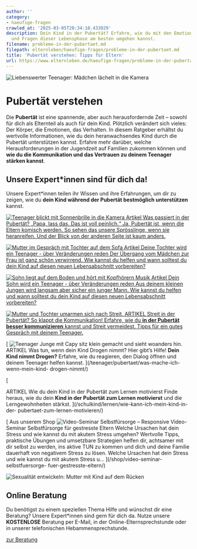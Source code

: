 ```yaml
---
author: ''
category:
- haeufige-fragen
crawled_at: '2025-03-05T20:34:10.433029'
description: Dein Kind in der Pubertät? Erfahre, wie du mit den Emotionen, Konflikten
  und Fragen dieser Lebensphase am besten umgehen kannst.
filename: probleme-in-der-pubertaet.md
filepath: elternleben/haeufige-fragen/probleme-in-der-pubertaet.md
title: 'Pubertät verstehen: Tipps für Eltern'
url: https://www.elternleben.de/haeufige-fragen/probleme-in-der-pubertaet/
---
```


![Liebenswerter Teenager: Mädchen lächelt in die
Kamera](/fileadmin/_processed_/a/0/csm_Artikel_Liebesnwerte_Teenager_Kopie_aa91c3510c.jpg)

#  Pubertät verstehen

Die **Pubertät** ist eine spannende, aber auch herausfordernde Zeit – sowohl
für dich als Elternteil als auch für dein Kind. Plötzlich verändert sich
vieles: Der Körper, die Emotionen, das Verhalten. In diesem Ratgeber erhältst
du wertvolle Informationen, wie du dein heranwachsendes Kind durch die
Pubertät unterstützen kannst. Erfahre mehr darüber, welche Herausforderungen
in der Jugendzeit auf Familien zukommen können und **wie du die Kommunikation
und das Vertrauen zu deinem Teenager stärken kannst**.

##  Unsere Expert*innen sind für dich da!

Unsere Expert*innen teilen ihr Wissen und ihre Erfahrungen, um dir zu zeigen,
wie du **dein Kind während der Pubertät bestmöglich unterstützen** kannst.

[ ![Teenager blickt mit Sonnenbrille in die
Kamera](/fileadmin/_processed_/e/b/csm_Artikel_Mama_ich_bin_doch_in_der_Puberta__t_427e5c1322.jpg)
Artikel Was passiert in der Pubertät? „Papa, lass das. Das ist voll peinlich.“
Ja, Pubertät ist, wenn die Eltern komisch werden. So sehen das unsere
Sprösslinge, wenn sie heranreifen. Und der Blick von der anderen Seite ist
kaum anders. ](/teenager/pubertaet/was-passiert-in-der-pubertaet/)

[ ![Mutter im Gespräch mit Tochter auf dem
Sofa](/fileadmin/_processed_/1/e/csm_Artikel_Tochter_auf_Puberta__t_vorbereiten__f8bb15e608.jpg)
Artikel Deine Tochter wird ein Teenager - über Veränderungen reden Der
Übergang vom Mädchen zur Frau ist ganz schön verwirrend. Wie kannst du helfen
und wann solltest du dein Kind auf diesen neuen Lebensabschnitt vorbereiten?
](/teenager/pubertaet/pubertaet-bei-maedchen-deine-tochter-wird-ein-teenager/)

[ ![Sohn liegt auf dem Boden und hört mit Kopfhörern
Musik](/fileadmin/_processed_/d/a/csm_Artikel_Sohn_auf_Pubertaet_vorbereiten_b1f6a99050.jpg)
Artikel Dein Sohn wird ein Teenager - über Veränderungen reden Aus deinem
kleinen Jungen wird langsam aber sicher ein junger Mann. Wie kannst du helfen
und wann solltest du dein Kind auf diesen neuen Lebensabschnitt vorbereiten?
](/teenager/pubertaet/pubertaet-bei-jungen-dein-sohn-wird-ein-teenager/)

[ ![Mutter und Tochter umarmen sich nach
Streit.](/fileadmin/_processed_/f/0/csm_Ha__ufige_Fragen_Wie_kann_ich_wa__hrend_der_Puberta__t_sta__ndigen_Streit_in_der_Familie_vermeiden_shutterstock_627402740_KLEIN_51adcbef80.jpg)
ARTIKEL Streit in der Pubertät? So klappt die Kommunikation! Erfahre, wie du
**in der Pubertät besser kommunizieren** kannst und Streit vermeidest. Tipps
für ein gutes Gespräch mit deinem Teenager.
](/teenager/pubertaet/kommunikation-in-der-pubertaet/)

[ ![Teenager Junge mit Capy sitz klein gemacht und sieht woanders
hin.](/fileadmin/_processed_/0/b/csm_Ha__ufige_Fragen_Was_mache_ich__wenn_mein_Kind_Drogen_nimmt_shutterstock_1642847605_Original_KLEIN_24364d7783.jpg)
ARTIKEL Was tun, wenn dein Kind Drogen nimmt? Hier gibt’s Hilfe! **Dein Kind
nimmt Drogen?** Erfahre, wie du reagieren, den Dialog öffnen und deinem
Teenager helfen kannst. ](/teenager/pubertaet/was-mache-ich-wenn-mein-kind-
drogen-nimmt/)

[

ARTIKEL Wie du dein Kind in der Pubertät zum Lernen motivierst Finde heraus,
wie du dein **Kind in der Pubertät zum Lernen motivierst** und die
Lerngewohnheiten stärkst. ](/schulkind/lernen/wie-kann-ich-mein-kind-in-der-
pubertaet-zum-lernen-motivieren/)

[ Aus unserem Shop ![Video-Seminar Selbstfürsorge –
Responsive](/fileadmin/_processed_/2/b/csm_VideoSeminar_Selbstfuersorge_teaserbild_v2_1b68da9f38.png)
Video-Seminar Selbstfürsorge für gestresste Eltern Welche Ursachen hat dein
Stress und wie kannst du mit akutem Stress umgehen? Wertvolle Tipps,
praktische Übungen und umsetzbare Strategien helfen dir, achtsamer mit dir
selbst zu werden, ins aktive TUN zu kommen und dich und deine Familie
dauerhaft von negativem Stress zu lösen. Welche Ursachen hat dein Stress und
wie kannst du mit akutem Stress u…  ](/shop/video-seminar-selbstfuersorge-
fuer-gestresste-eltern/)

![Sexualität entwickeln: Mutter mit Kind auf dem
Rücken](/fileadmin/_processed_/6/b/csm_Tipps_Wie_unterstu__tze_ich_mein_Kind_dabei_eine_gesunde_Sexualita__t_zu_entwickeln_ea90708fd3.jpg)

##  Online Beratung

Du benötigst zu einem speziellen Thema Hilfe und wünschst dir eine Beratung?
Unsere Expert*innen sind gern für dich da. Nutze unsere **KOSTENLOSE**
Beratung per E-Mail, in der Online-Elternsprechstunde oder in unserer
telefonischen Hebammensprechstunde.

[ zur Beratung ](/online-beratung-formate/)

